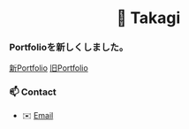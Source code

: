 <h1 align="center">👋 Takagi</h1>

### Portfolioを新しくしました。
[新Portfolio](https://d3jed3trrbaydh.cloudfront.net/)
[旧Portfolio](https://portfolio-ruw9.onrender.com/)

### 📫 Contact
- ✉️ [Email](mailto:yutotakagi.for.business@gmail.com)
